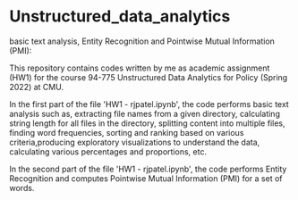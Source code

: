 # Unstructured_data_analytics

basic text analysis, Entity Recognition and Pointwise Mutual Information (PMI):

This repository contains codes written by me as academic assignment (HW1) for the course 94-775 Unstructured Data Analytics for Policy (Spring 2022) at CMU.

In the first part of the file 'HW1 - rjpatel.ipynb', the code performs basic text analysis such as, extracting file names from a given directory, calculating string length for all files in the directory, splitting content into multiple files, finding word frequencies, sorting and ranking based on various criteria,producing exploratory visualizations to understand the data, calculating various percentages and proportions, etc.

In the second part of the file 'HW1 - rjpatel.ipynb', the code performs Entity Recognition and computes Pointwise Mutual Information (PMI) for a set of words.
